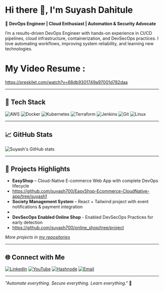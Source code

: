 # Hi there 👋, I'm Suyash Dahitule

🌟 **DevOps Engineer | Cloud Enthusiast | Automation & Security Advocate**

I’m a results-driven DevOps Engineer with hands-on experience in CI/CD pipelines, cloud infrastructure, containerization, and DevSecOps practices. I love automating workflows, improving system reliability, and learning new technologies.

# My Video Resume : 

https://preskilet.com/watch?v=68db9301749a97001d782daa


---

## 🔧 Tech Stack

![AWS](https://img.shields.io/badge/AWS-232F3E?style=for-the-badge&logo=amazon-aws&logoColor=FF9900)
![Docker](https://img.shields.io/badge/Docker-2496ED?style=for-the-badge&logo=docker&logoColor=white)
![Kubernetes](https://img.shields.io/badge/Kubernetes-326CE5?style=for-the-badge&logo=kubernetes&logoColor=white)
![Terraform](https://img.shields.io/badge/Terraform-623CE4?style=for-the-badge&logo=terraform&logoColor=white)
![Jenkins](https://img.shields.io/badge/Jenkins-D24939?style=for-the-badge&logo=jenkins&logoColor=white)
![Git](https://img.shields.io/badge/Git-F05032?style=for-the-badge&logo=git&logoColor=white)
![Linux](https://img.shields.io/badge/Linux-FCC624?style=for-the-badge&logo=linux&logoColor=black)

---

## 📈 GitHub Stats
![Suyash's GitHub stats](https://github-readme-stats.vercel.app/api?username=suyash700&show_icons=true&theme=radical)

---

## 💼 Projects Highlights
- **EasyShop** – Cloud-Native E-commerce Web App with complete DevOps lifecycle
- https://github.com/suyash700/EasyShop-Ecommerce-CloudNative-app/tree/suyash1
- **Society Management System** – React + Tailwind project with event notifications & payment integration
-  
- **DevSecOps Enabled Online Shop** - Enabled DevSecOps Practices for early detection
- https://github.com/suyash700/online_shop/tree/project
  
*More projects in [my repositories](https://github.com/suyash700?tab=repositories)*

---

## 🌐 Connect with Me

[![LinkedIn](https://img.shields.io/badge/LinkedIn-0A66C2?style=for-the-badge&logo=linkedin&logoColor=white)](https://www.linkedin.com/in/suyashdahitule/)
[![YouTube](https://img.shields.io/badge/YouTube-FF0000?style=for-the-badge&logo=youtube&logoColor=white)](https://www.youtube.com/@suyashdahitule)
[![Hashnode](https://img.shields.io/badge/Hashnode-2962FF?style=for-the-badge&logo=hashnode&logoColor=white)](https://hashnode.com/@SuyashDahitule)
[![Email](https://img.shields.io/badge/Email-D14836?style=for-the-badge&logo=gmail&logoColor=white)](mailto:suyashdahitule12@gmail.com)

---

*"Automate everything. Secure everything. Learn everything."* 🌟

